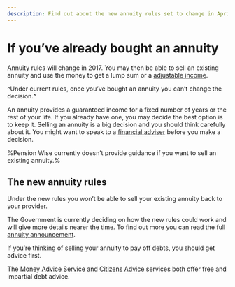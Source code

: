 ```yaml
---
description: Find out about the new annuity rules set to change in April 2016.
---
```


# If you’ve already bought an annuity

Annuity rules will change in 2017. You may then be able to sell an existing annuity and use the money to get a lump sum or a [adjustable income](/adjustable-income).

^Under current rules, once you’ve bought an annuity you can’t change the decision.^

An annuity provides a guaranteed income for a fixed number of years or the rest of your life. If you already have one, you may decide the best option is to keep it. Selling an annuity is a big decision and you should think carefully about it. You might want to speak to a [financial adviser](/financial-advice) before you make a decision.

%Pension Wise currently doesn’t provide guidance if you want to sell an existing annuity.%

## The new annuity rules

Under the new rules you won’t be able to sell your existing annuity back to your provider.

The Government is currently deciding on how the new rules could work and will give more details nearer the time. To find out more you can read the full [annuity announcement](https://www.gov.uk/government/news/pension-freedoms-to-be-extended-to-people-with-annuities).

If you’re thinking of selling your annuity to pay off debts, you should get advice first.

The [Money Advice Service](https://www.moneyadviceservice.org.uk/en) and [Citizens Advice](http://www.citizensadvice.org.uk) services both offer free and impartial debt advice.
